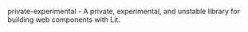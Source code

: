 private-experimental - A private, experimental, and unstable library for building web components with Lit.